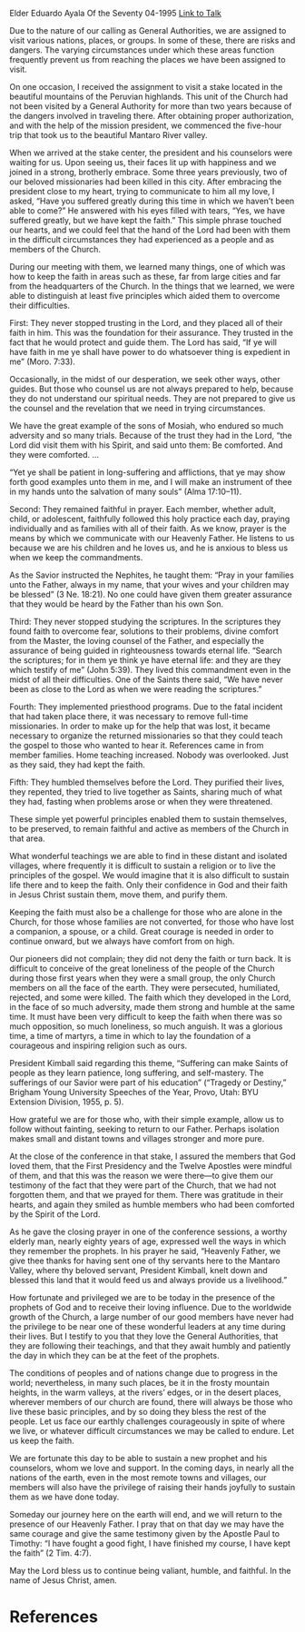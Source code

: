 Elder Eduardo Ayala
Of the Seventy
04-1995
[Link to Talk](https://www.churchofjesuschrist.org/study/general-conference/1995/04/we-have-kept-the-faith?lang=eng)

Due to the nature of our calling as General Authorities, we are assigned to visit various nations, places, or groups. In some of these, there are risks and dangers. The varying circumstances under which these areas function frequently prevent us from reaching the places we have been assigned to visit.

On one occasion, I received the assignment to visit a stake located in the beautiful mountains of the Peruvian highlands. This unit of the Church had not been visited by a General Authority for more than two years because of the dangers involved in traveling there. After obtaining proper authorization, and with the help of the mission president, we commenced the five-hour trip that took us to the beautiful Mantaro River valley.

When we arrived at the stake center, the president and his counselors were waiting for us. Upon seeing us, their faces lit up with happiness and we joined in a strong, brotherly embrace. Some three years previously, two of our beloved missionaries had been killed in this city. After embracing the president close to my heart, trying to communicate to him all my love, I asked, “Have you suffered greatly during this time in which we haven’t been able to come?” He answered with his eyes filled with tears, “Yes, we have suffered greatly, but we have kept the faith.” This simple phrase touched our hearts, and we could feel that the hand of the Lord had been with them in the difficult circumstances they had experienced as a people and as members of the Church.

During our meeting with them, we learned many things, one of which was how to keep the faith in areas such as these, far from large cities and far from the headquarters of the Church. In the things that we learned, we were able to distinguish at least five principles which aided them to overcome their difficulties.

First: They never stopped trusting in the Lord, and they placed all of their faith in him. This was the foundation for their assurance. They trusted in the fact that he would protect and guide them. The Lord has said, “If ye will have faith in me ye shall have power to do whatsoever thing is expedient in me” (Moro. 7:33).

Occasionally, in the midst of our desperation, we seek other ways, other guides. But those who counsel us are not always prepared to help, because they do not understand our spiritual needs. They are not prepared to give us the counsel and the revelation that we need in trying circumstances.

We have the great example of the sons of Mosiah, who endured so much adversity and so many trials. Because of the trust they had in the Lord, “the Lord did visit them with his Spirit, and said unto them: Be comforted. And they were comforted. …

“Yet ye shall be patient in long-suffering and afflictions, that ye may show forth good examples unto them in me, and I will make an instrument of thee in my hands unto the salvation of many souls” (Alma 17:10–11).

Second: They remained faithful in prayer. Each member, whether adult, child, or adolescent, faithfully followed this holy practice each day, praying individually and as families with all of their faith. As we know, prayer is the means by which we communicate with our Heavenly Father. He listens to us because we are his children and he loves us, and he is anxious to bless us when we keep the commandments.

As the Savior instructed the Nephites, he taught them: “Pray in your families unto the Father, always in my name, that your wives and your children may be blessed” (3 Ne. 18:21). No one could have given them greater assurance that they would be heard by the Father than his own Son.

Third: They never stopped studying the scriptures. In the scriptures they found faith to overcome fear, solutions to their problems, divine comfort from the Master, the loving counsel of the Father, and especially the assurance of being guided in righteousness towards eternal life. “Search the scriptures; for in them ye think ye have eternal life: and they are they which testify of me” (John 5:39). They lived this commandment even in the midst of all their difficulties. One of the Saints there said, “We have never been as close to the Lord as when we were reading the scriptures.”

Fourth: They implemented priesthood programs. Due to the fatal incident that had taken place there, it was necessary to remove full-time missionaries. In order to make up for the help that was lost, it became necessary to organize the returned missionaries so that they could teach the gospel to those who wanted to hear it. References came in from member families. Home teaching increased. Nobody was overlooked. Just as they said, they had kept the faith.

Fifth: They humbled themselves before the Lord. They purified their lives, they repented, they tried to live together as Saints, sharing much of what they had, fasting when problems arose or when they were threatened.

These simple yet powerful principles enabled them to sustain themselves, to be preserved, to remain faithful and active as members of the Church in that area.

What wonderful teachings we are able to find in these distant and isolated villages, where frequently it is difficult to sustain a religion or to live the principles of the gospel. We would imagine that it is also difficult to sustain life there and to keep the faith. Only their confidence in God and their faith in Jesus Christ sustain them, move them, and purify them.

Keeping the faith must also be a challenge for those who are alone in the Church, for those whose families are not converted, for those who have lost a companion, a spouse, or a child. Great courage is needed in order to continue onward, but we always have comfort from on high.

Our pioneers did not complain; they did not deny the faith or turn back. It is difficult to conceive of the great loneliness of the people of the Church during those first years when they were a small group, the only Church members on all the face of the earth. They were persecuted, humiliated, rejected, and some were killed. The faith which they developed in the Lord, in the face of so much adversity, made them strong and humble at the same time. It must have been very difficult to keep the faith when there was so much opposition, so much loneliness, so much anguish. It was a glorious time, a time of martyrs, a time in which to lay the foundation of a courageous and inspiring religion such as ours.

President Kimball said regarding this theme, “Suffering can make Saints of people as they learn patience, long suffering, and self-mastery. The sufferings of our Savior were part of his education” (“Tragedy or Destiny,” Brigham Young University Speeches of the Year, Provo, Utah: BYU Extension Division, 1955, p. 5).

How grateful we are for those who, with their simple example, allow us to follow without fainting, seeking to return to our Father. Perhaps isolation makes small and distant towns and villages stronger and more pure.

At the close of the conference in that stake, I assured the members that God loved them, that the First Presidency and the Twelve Apostles were mindful of them, and that this was the reason we were there—to give them our testimony of the fact that they were part of the Church, that we had not forgotten them, and that we prayed for them. There was gratitude in their hearts, and again they smiled as humble members who had been comforted by the Spirit of the Lord.

As he gave the closing prayer in one of the conference sessions, a worthy elderly man, nearly eighty years of age, expressed well the ways in which they remember the prophets. In his prayer he said, “Heavenly Father, we give thee thanks for having sent one of thy servants here to the Mantaro Valley, where thy beloved servant, President Kimball, knelt down and blessed this land that it would feed us and always provide us a livelihood.”

How fortunate and privileged we are to be today in the presence of the prophets of God and to receive their loving influence. Due to the worldwide growth of the Church, a large number of our good members have never had the privilege to be near one of these wonderful leaders at any time during their lives. But I testify to you that they love the General Authorities, that they are following their teachings, and that they await humbly and patiently the day in which they can be at the feet of the prophets.

The conditions of peoples and of nations change due to progress in the world; nevertheless, in many such places, be it in the frosty mountain heights, in the warm valleys, at the rivers’ edges, or in the desert places, wherever members of our church are found, there will always be those who live these basic principles, and by so doing they bless the rest of the people. Let us face our earthly challenges courageously in spite of where we live, or whatever difficult circumstances we may be called to endure. Let us keep the faith.

We are fortunate this day to be able to sustain a new prophet and his counselors, whom we love and support. In the coming days, in nearly all the nations of the earth, even in the most remote towns and villages, our members will also have the privilege of raising their hands joyfully to sustain them as we have done today.

Someday our journey here on the earth will end, and we will return to the presence of our Heavenly Father. I pray that on that day we may have the same courage and give the same testimony given by the Apostle Paul to Timothy: “I have fought a good fight, I have finished my course, I have kept the faith” (2 Tim. 4:7).

May the Lord bless us to continue being valiant, humble, and faithful. In the name of Jesus Christ, amen.

# References
